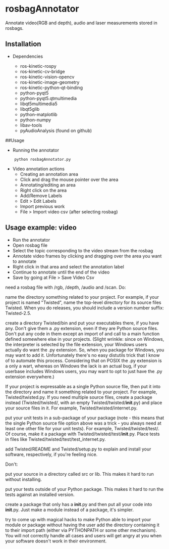 # rosbagAnnotator

Annotate video(RGB and depth), audio and laser measurements stored in rosbags.

## Installation
 * Dependencies
 
   * ros-kinetic-rospy
   * ros-kinetic-cv-bridge
   * ros-kinetic-vision-opencv
   * ros-kinetic-image-geometry
   * ros-kinetic-python-qt-binding
   * python-pyqt5
   * python-pyqt5.qtmultimedia
   * libqt5multimedia5
   * libqt5glib
   * python-matplotlib
   * python-numpy
   * libav-tools
   * pyAudioAnalysis (found on github)

##Usage
   * Running the annotator
 ```
     python rosbagAnnotator.py
```
 * Video annotation actions   
   * Creating an annotation area
    * Click and drag the mouse pointer over the area
   * Annotating/editing an area
    * Right click on the area
   * Add/Remove Labels
    * Edit > Edit Labels  
   * Import previous work
    * File > Import video csv (after selecting rosbag)
      
## Usage example: video
 * Run the annotator
 * Open rosbag file
 * Select the topic corresponding to the video stream from the rosbag
 * Annotate video frames by clicking and dragging over the area you want to annotate
 * Right click in that area and select the annotation label
 * Continue to annotate until the end of the video
 * Save by going at File > Save Video Csv
 

need a rosbag file with /rgb, /depth, /audio and /scan. 
Do:

name the directory something related to your project. For example, if
your project is named "Twisted", name the top-level directory for its
source files Twisted. When you do releases, you should include a
version number suffix: Twisted-2.5.

create a directory Twisted/bin and put your executables there, if you
have any. Don't give them a .py extension, even if they are Python
source files. Don't put any code in them except an import of and call
to a main function defined somewhere else in your projects. (Slight
wrinkle: since on Windows, the interpreter is selected by the file
extension, your Windows users actually do want the .py extension. So,
when you package for Windows, you may want to add it. Unfortunately
there's no easy distutils trick that I know of to automate this
process. Considering that on POSIX the .py extension is a only a wart,
whereas on Windows the lack is an actual bug, if your userbase
includes Windows users, you may want to opt to just have the .py
extension everywhere.)

If your project is expressable as a single Python source file, then
put it into the directory and name it something related to your
project. For example, Twisted/twisted.py. If you need multiple source
files, create a package instead (Twisted/twisted/, with an empty
Twisted/twisted/__init__.py) and place your source files in it. For
example, Twisted/twisted/internet.py.

put your unit tests in a sub-package of your package (note - this
means that the single Python source file option above was a trick -
you always need at least one other file for your unit tests). For
example, Twisted/twisted/test/. Of course, make it a package with
Twisted/twisted/test/__init__.py. Place tests in files like
Twisted/twisted/test/test_internet.py.

add Twisted/README and Twisted/setup.py to explain and install your
software, respectively, if you're feeling nice.

Don't:

put your source in a directory called src or lib. This makes it hard
to run without installing.

put your tests outside of your Python package. This makes it hard to
run the tests against an installed version.

create a package that only has a __init__.py and then put all your
code into __init__.py. Just make a module instead of a package, it's
simpler.

try to come up with magical hacks to make Python able to import your
module or package without having the user add the directory containing
it to their import path (either via PYTHONPATH or some other
mechanism). You will not correctly handle all cases and users will get
angry at you when your software doesn't work in their environment.

